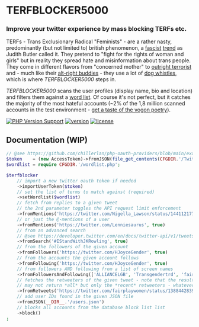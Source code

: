 # TERFBLOCKER5000

### Improve your twitter experience by mass blocking TERFs etc.

TERFs - Trans Exclusionary Radical "Feminists" - are a rather nasty, predominantly (but not limited to) british phenomenon,
a [fascist](https://twitter.com/evan_greer/status/1435270525249626123) [trend](https://www.theguardian.com/us-news/commentisfree/2021/oct/23/judith-butler-gender-ideology-backlash) as Judith Butler called it.
They pretend to "fight for the rights of woman and girls" but in reality they spread hate and misinformation about trans people.
They come in different flavors from "concerned mother" to [outright terrorist](https://twitter.com/christapeterso/status/1455574098717913096) and - much like their [alt-right buddies](https://rationalwiki.org/wiki/Alt-right_glossary) -
they use a lot of [dog whistles](https://rationalwiki.org/wiki/TERF_glossary), which is where *TERFBLOCKER5000* steps in.

*TERFBLOCKER5000* scans the user profiles (display name, bio and location) and filters them against a [word list](https://github.com/codemasher/TERFBLOCKER5000/blob/main/config/wordlist.php).
Of course it's not perfect, but it catches the majority of the most hateful accounts (~2% of the 1,8 million scanned accounts in the test environment - [get a taste of the vogon poetry](https://gist.github.com/codemasher/8e15e8238bd9e18230ff031a1e87ec8b)).

[![PHP Version Support][php-badge]][php]
[![version][packagist-badge]][packagist]
[![license][license-badge]][license]

[php-badge]: https://img.shields.io/packagist/php-v/codemasher/TERFBLOCKER5000?logo=php&color=8892BF
[php]: https://www.php.net/supported-versions.php
[packagist-badge]: https://img.shields.io/packagist/v/codemasher/TERFBLOCKER5000.svg?logo=packagist
[packagist]: https://packagist.org/packages/codemasher/TERFBLOCKER5000
[license-badge]: https://img.shields.io/github/license/codemasher/TERFBLOCKER5000.svg
[license]: https://github.com/codemasher/TERFBLOCKER5000/blob/main/LICENSE

## Documentation (WIP)
<!-- WIP -->
```php
// @see https://github.com/chillerlan/php-oauth-providers/blob/main/examples/get-token/Twitter.php
$token    = (new AccessToken)->fromJSON(file_get_contents(CFGDIR.'/Twitter.token.json'));
$wordlist = require CFGDIR.'/wordlist.php';

$terfblocker
	// import a new twitter oauth token if needed
	->importUserToken($token)
	// set the list of terms to match against (required)
	->setWordlist($wordlist)
	// fetch from replies to a given tweet
	// the 2nd parameter toggles the API request limit enforcement
	->fromMentions('https://twitter.com/Nigella_Lawson/status/1441121776780464132', true)
	// or just the @-mentions of a user
	->fromMentions('https://twitter.com/Lenniesaurus', true)
	// from an advanced search
	// @see https://developer.twitter.com/en/docs/twitter-api/v1/tweets/search/guides/standard-operators
	->fromSearch('#IStandWithJKRowling', true)
	// from the followers of the given account
	->fromFollowers('https://twitter.com/HJoyceGender', true)
	// from the accounts the given account follows
	->fromFollowing('https://twitter.com/HJoyceGender', true)
	// from followers AND following from a list of screen names
	->fromFollowersAndFollowing(['ALLIANCELGB', 'Transgendertrd', 'fairplaywomen'], true)
	// fetches the retweeters of the given tweet - note that the results of this endpoint
	// may not return *all* but only the *recent* retweeters - whatever that means...
	->fromRetweets('https://twitter.com/fairplaywomen/status/1388442839969931264')
	// add user IDs found in the given JSON file
	->fromJSON(__DIR__.'/users.json')
	// blocks all accounts from the database block list list
	->block()
;
```

